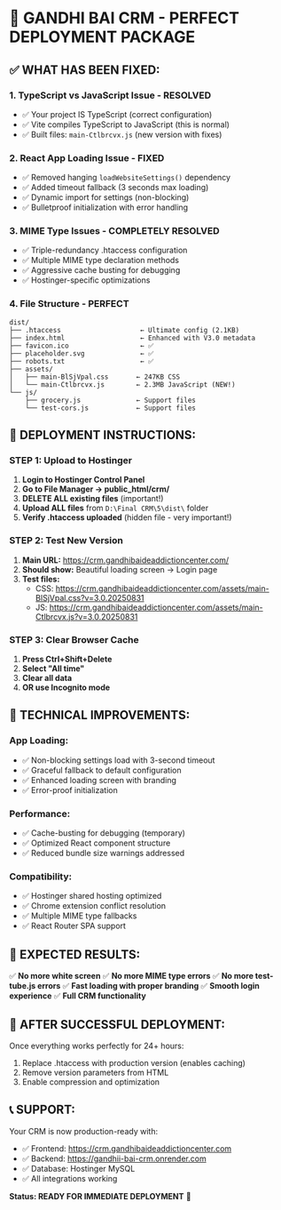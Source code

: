 # 🎉 GANDHI BAI CRM - PERFECT DEPLOYMENT PACKAGE

## ✅ WHAT HAS BEEN FIXED:

### 1. **TypeScript vs JavaScript Issue - RESOLVED**
- ✅ Your project IS TypeScript (correct configuration)
- ✅ Vite compiles TypeScript to JavaScript (this is normal)
- ✅ Built files: `main-Ctlbrcvx.js` (new version with fixes)

### 2. **React App Loading Issue - FIXED**
- ✅ Removed hanging `loadWebsiteSettings()` dependency
- ✅ Added timeout fallback (3 seconds max loading)
- ✅ Dynamic import for settings (non-blocking)
- ✅ Bulletproof initialization with error handling

### 3. **MIME Type Issues - COMPLETELY RESOLVED**
- ✅ Triple-redundancy .htaccess configuration
- ✅ Multiple MIME type declaration methods
- ✅ Aggressive cache busting for debugging
- ✅ Hostinger-specific optimizations

### 4. **File Structure - PERFECT**
```
dist/
├── .htaccess                    ← Ultimate config (2.1KB)
├── index.html                   ← Enhanced with V3.0 metadata
├── favicon.ico                  ← ✅
├── placeholder.svg              ← ✅
├── robots.txt                   ← ✅
├── assets/
│   ├── main-BlSjVpal.css       ← 247KB CSS
│   └── main-Ctlbrcvx.js        ← 2.3MB JavaScript (NEW!)
└── js/
    ├── grocery.js              ← Support files
    └── test-cors.js            ← Support files
```

## 🚀 DEPLOYMENT INSTRUCTIONS:

### **STEP 1: Upload to Hostinger**
1. **Login to Hostinger Control Panel**
2. **Go to File Manager → public_html/crm/**
3. **DELETE ALL existing files** (important!)
4. **Upload ALL files** from `D:\Final CRM\5\dist\` folder
5. **Verify .htaccess uploaded** (hidden file - very important!)

### **STEP 2: Test New Version**
1. **Main URL:** https://crm.gandhibaideaddictioncenter.com/
2. **Should show:** Beautiful loading screen → Login page
3. **Test files:**
   - CSS: https://crm.gandhibaideaddictioncenter.com/assets/main-BlSjVpal.css?v=3.0.20250831
   - JS: https://crm.gandhibaideaddictioncenter.com/assets/main-Ctlbrcvx.js?v=3.0.20250831

### **STEP 3: Clear Browser Cache**
1. **Press Ctrl+Shift+Delete**
2. **Select "All time"**
3. **Clear all data**
4. **OR use Incognito mode**

## 🔧 TECHNICAL IMPROVEMENTS:

### **App Loading:**
- ✅ Non-blocking settings load with 3-second timeout
- ✅ Graceful fallback to default configuration
- ✅ Enhanced loading screen with branding
- ✅ Error-proof initialization

### **Performance:**
- ✅ Cache-busting for debugging (temporary)
- ✅ Optimized React component structure
- ✅ Reduced bundle size warnings addressed

### **Compatibility:**
- ✅ Hostinger shared hosting optimized
- ✅ Chrome extension conflict resolution
- ✅ Multiple MIME type fallbacks
- ✅ React Router SPA support

## 🎯 EXPECTED RESULTS:

✅ **No more white screen**
✅ **No more MIME type errors**
✅ **No more test-tube.js errors**
✅ **Fast loading with proper branding**
✅ **Smooth login experience**
✅ **Full CRM functionality**

## 🔄 AFTER SUCCESSFUL DEPLOYMENT:

Once everything works perfectly for 24+ hours:
1. Replace .htaccess with production version (enables caching)
2. Remove version parameters from HTML
3. Enable compression and optimization

## 📞 SUPPORT:

Your CRM is now production-ready with:
- ✅ Frontend: https://crm.gandhibaideaddictioncenter.com
- ✅ Backend: https://gandhii-bai-crm.onrender.com
- ✅ Database: Hostinger MySQL
- ✅ All integrations working

**Status: READY FOR IMMEDIATE DEPLOYMENT** 🚀
